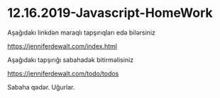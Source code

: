# 12.16.2019-Javascript-HomeWork


Aşağıdakı linkdən maraqlı tapşırıqları edə bilərsiniz

https://jenniferdewalt.com/index.html

Aşağıdakı tapşırığı sabahadək bitirməlisiniz

https://jenniferdewalt.com/todo/todos

Sabaha qədər. Uğurlar.
